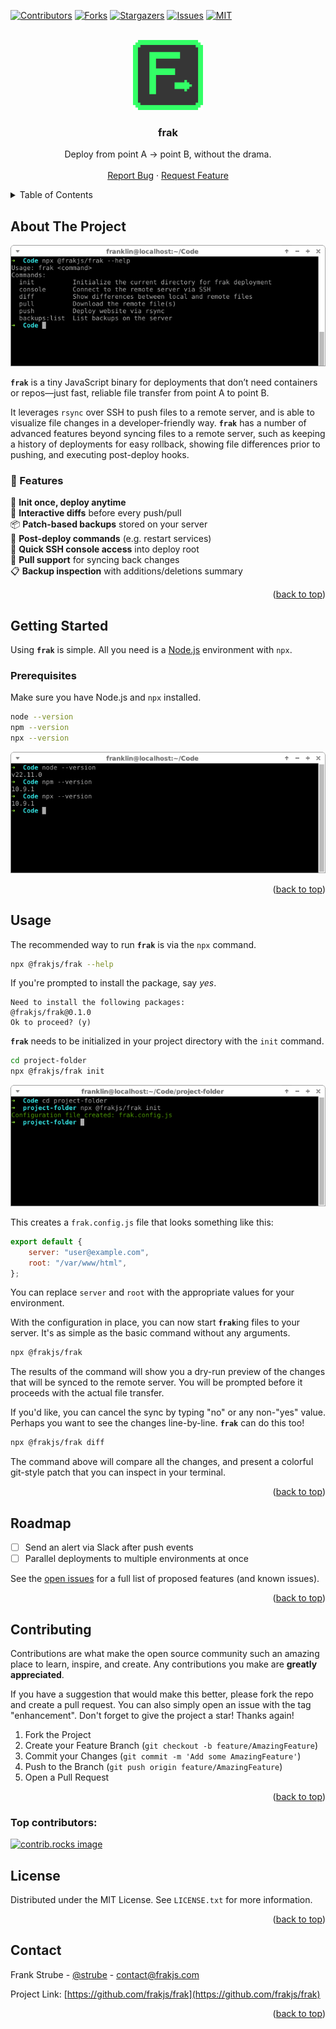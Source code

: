 <a id="readme-top"></a>

<!-- PROJECT SHIELDS -->
[![Contributors][contributors-shield]][contributors-url]
[![Forks][forks-shield]][forks-url]
[![Stargazers][stars-shield]][stars-url]
[![Issues][issues-shield]][issues-url]
[![MIT][license-shield]][license-url]

<!-- PROJECT LOGO -->
<br />
<div align="center">
  <a href="https://github.com/frakjs/frak">
    <img src="images/logos/Frak Logo - Green - 256.png" width="112" />
  </a>

  <h3 align="center">frak</h3>

  <p align="center">
    Deploy from point A → point B, without the drama.
    <br />
    <br />
    <a href="https://github.com/frakjs/frak/issues/new?labels=bug&template=bug-report---.md">Report Bug</a>
    &middot;
    <a href="https://github.com/frakjs/frak/issues/new?labels=enhancement&template=feature-request---.md">Request Feature</a>
  </p>
</div>

<!-- TABLE OF CONTENTS -->
<details>
  <summary>Table of Contents</summary>
  <ol>
    <li>
      <a href="#about-the-project">About The Project</a>
    </li>
    <li>
      <a href="#getting-started">Getting Started</a>
      <ul>
        <li><a href="#prerequisites">Prerequisites</a></li>
      </ul>
    </li>
    <li><a href="#usage">Usage</a></li>
    <li><a href="#roadmap">Roadmap</a></li>
    <li><a href="#contributing">Contributing</a></li>
    <li><a href="#license">License</a></li>
    <li><a href="#contact">Contact</a></li>
  </ol>
</details>



<!-- ABOUT THE PROJECT -->
## About The Project

[![Product Name Screen Shot][product-screenshot]](https://frakjs.com)

**`frak`** is a tiny JavaScript binary for deployments that don’t need containers or repos—just fast, reliable file transfer from point A to point B.

It leverages `rsync` over SSH to push files to a remote server, and is able to visualize file changes in a developer-friendly way. **`frak`** has a number of advanced features beyond syncing files to a remote server, such as keeping a history of deployments for easy rollback, showing file differences prior to pushing, and executing post-deploy hooks.

### 🚀 Features

🔌 **Init once, deploy anytime**<br>
🔎 **Interactive diffs** before every push/pull<br>
📦 **Patch-based backups** stored on your server<br>
🧾 **Post-deploy commands** (e.g. restart services)<br>
📡 **Quick SSH console access** into deploy root<br>
🔁 **Pull support** for syncing back changes<br>
📋 **Backup inspection** with additions/deletions summary

<p align="right">(<a href="#readme-top">back to top</a>)</p>

<!-- GETTING STARTED -->
## Getting Started

Using **`frak`** is simple. All you need is a [Node.js](https://nodejs.org) environment with `npx`.

### Prerequisites

Make sure you have Node.js and `npx` installed.

```bash
node --version
npm --version
npx --version
```

[![Node.js and NPM Screenshot][prerequisites-screenshot]]()

<p align="right">(<a href="#readme-top">back to top</a>)</p>

<!-- USAGE EXAMPLES -->
## Usage

The recommended way to run **`frak`** is via the `npx` command.

```bash
npx @frakjs/frak --help
```

If you're prompted to install the package, say _yes_.

```
Need to install the following packages:
@frakjs/frak@0.1.0
Ok to proceed? (y)
```

**`frak`** needs to be initialized in your project directory with the `init` command.

```bash
cd project-folder
npx @frakjs/frak init
```

[![frak init][frak-init-screenshot]]()

This creates a `frak.config.js` file that looks something like this:

```js
export default {
    server: "user@example.com",
    root: "/var/www/html",
};
```

You can replace `server` and `root` with the appropriate values for your environment.

With the configuration in place, you can now start <b>`frak`</b>ing files to your server. It's as simple as the basic command without any arguments.

```bash
npx @frakjs/frak
```

The results of the command will show you a dry-run preview of the changes that will be synced to the remote server. You will be prompted before it proceeds with the actual file transfer.

If you'd like, you can cancel the sync by typing "no" or any non-"yes" value. Perhaps you want to see the changes line-by-line. **`frak`** can do this too!

```bash
npx @frakjs/frak diff
```

The command above will compare all the changes, and present a colorful git-style patch that you can inspect in your terminal.

<p align="right">(<a href="#readme-top">back to top</a>)</p>

<!-- ROADMAP -->
## Roadmap

- [ ] Send an alert via Slack after push events
- [ ] Parallel deployments to multiple environments at once

See the [open issues](https://github.com/frakjs/frak/issues) for a full list of proposed features (and known issues).

<p align="right">(<a href="#readme-top">back to top</a>)</p>

<!-- CONTRIBUTING -->
## Contributing

Contributions are what make the open source community such an amazing place to learn, inspire, and create. Any contributions you make are **greatly appreciated**.

If you have a suggestion that would make this better, please fork the repo and create a pull request. You can also simply open an issue with the tag "enhancement".
Don't forget to give the project a star! Thanks again!

1. Fork the Project
2. Create your Feature Branch (`git checkout -b feature/AmazingFeature`)
3. Commit your Changes (`git commit -m 'Add some AmazingFeature'`)
4. Push to the Branch (`git push origin feature/AmazingFeature`)
5. Open a Pull Request

<p align="right">(<a href="#readme-top">back to top</a>)</p>

### Top contributors:

<a href="https://github.com/frakjs/frak/graphs/contributors">
  <img src="https://contrib.rocks/image?repo=frakjs/frak" alt="contrib.rocks image" />
</a>

<!-- LICENSE -->
## License

Distributed under the MIT License. See `LICENSE.txt` for more information.

<p align="right">(<a href="#readme-top">back to top</a>)</p>

<!-- CONTACT -->
## Contact

Frank Strube - [@strube](https://x.com/strube) - contact@frakjs.com

Project Link: [https://github.com/frakjs/frak](https://github.com/frakjs/frak)

<p align="right">(<a href="#readme-top">back to top</a>)</p>

<!-- MARKDOWN LINKS & IMAGES -->
<!-- https://www.markdownguide.org/basic-syntax/#reference-style-links -->
[contributors-shield]: https://img.shields.io/github/contributors/frakjs/frak.svg?style=for-the-badge
[contributors-url]: https://github.com/frakjs/frak/graphs/contributors
[forks-shield]: https://img.shields.io/github/forks/frakjs/frak.svg?style=for-the-badge
[forks-url]: https://github.com/frakjs/frak/network/members
[stars-shield]: https://img.shields.io/github/stars/frakjs/frak.svg?style=for-the-badge
[stars-url]: https://github.com/frakjs/frak/stargazers
[issues-shield]: https://img.shields.io/github/issues/frakjs/frak.svg?style=for-the-badge
[issues-url]: https://github.com/frakjs/frak/issues
[license-shield]: https://img.shields.io/github/license/frakjs/frak.svg?style=for-the-badge
[license-url]: https://github.com/frakjs/frak/blob/master/LICENSE.txt
[green-logo]: images/logos/Frak%20Logo%20-%20Green%20-%20256.png
[product-screenshot]: images/screenshots/screenshot.png
[prerequisites-screenshot]: images/screenshots/node-npm-version.png
[frak-init-screenshot]: images/screenshots/frak-init-screenshot.png
